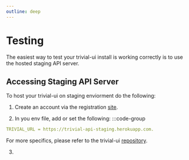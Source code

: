 ```yaml
---
outline: deep
---
```


# Testing

The easiest way to test your trivial-ui install is working correctly is to use the hosted staging API server.

## Accessing Staging API Server

To host your trivial-ui on staging enviorment do the following:

1. Create an account via the registration [site](https://www.staging.trivialapps.io/register).

2. In you env file, add or set the following: 
:::code-group
```YAML [.env]
TRIVIAL_URL = https://trivial-api-staging.herokuapp.com. 
```
For more specifics, please refer to the trivial-ui [repository](https://github.com/solid-adventure/trivial-ui).

3. 